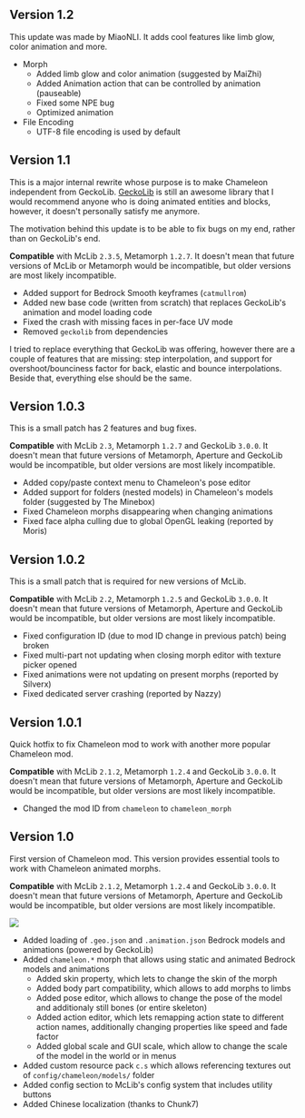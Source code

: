 ## Version 1.2

This update was made by MiaoNLI. It adds cool features like limb glow, color animation and more.

* Morph
    * Added limb glow and color animation (suggested by MaiZhi)
    * Added Animation action that can be controlled by animation (pauseable)
    * Fixed some NPE bug
    * Optimized animation
* File Encoding
    * UTF-8 file encoding is used by default

## Version 1.1

This is a major internal rewrite whose purpose is to make Chameleon independent from GeckoLib. [GeckoLib](https://www.curseforge.com/minecraft/mc-mods/geckolib) is still an awesome library that I would recommend anyone who is doing animated entities and blocks, however, it doesn't personally satisfy me anymore.

The motivation behind this update is to be able to fix bugs on my end, rather than on GeckoLib's end. 

**Compatible** with McLib `2.3.5`, Metamorph `1.2.7`. It doesn't mean that future versions of McLib or Metamorph would be incompatible, but older versions are most likely incompatible.

* Added support for Bedrock Smooth keyframes (`catmullrom`)
* Added new base code (written from scratch) that replaces GeckoLib's animation and model loading code
* Fixed the crash with missing faces in per-face UV mode
* Removed `geckolib` from dependencies

I tried to replace everything that GeckoLib was offering, however there are a couple of features that are missing: step interpolation, and support for overshoot/bounciness factor for back, elastic and bounce interpolations. Beside that, everything else should be the same.

## Version 1.0.3

This is a small patch has 2 features and bug fixes.

**Compatible** with McLib `2.3`, Metamorph `1.2.7` and GeckoLib `3.0.0`. It doesn't mean that future versions of Metamorph, Aperture and GeckoLib would be incompatible, but older versions are most likely incompatible.

* Added copy/paste context menu to Chameleon's pose editor
* Added support for folders (nested models) in Chameleon's models folder (suggested by The Minebox)
* Fixed Chameleon morphs disappearing when changing animations
* Fixed face alpha culling due to global OpenGL leaking (reported by Moris)

## Version 1.0.2

This is a small patch that is required for new versions of McLib.

**Compatible** with McLib `2.2`, Metamorph `1.2.5` and GeckoLib `3.0.0`. It doesn't mean that future versions of Metamorph, Aperture and GeckoLib would be incompatible, but older versions are most likely incompatible.

* Fixed configuration ID (due to mod ID change in previous patch) being broken
* Fixed multi-part not updating when closing morph editor with texture picker opened
* Fixed animations were not updating on present morphs (reported by Silverx)
* Fixed dedicated server crashing (reported by Nazzy)

## Version 1.0.1

Quick hotfix to fix Chameleon mod to work with another more popular Chameleon mod.

**Compatible** with McLib `2.1.2`, Metamorph `1.2.4` and GeckoLib `3.0.0`. It doesn't mean that future versions of Metamorph, Aperture and GeckoLib would be incompatible, but older versions are most likely incompatible.

* Changed the mod ID from `chameleon` to `chameleon_morph`

## Version 1.0

First version of Chameleon mod. This version provides essential tools to work with Chameleon animated morphs.

**Compatible** with McLib `2.1.2`, Metamorph `1.2.4` and GeckoLib `3.0.0`. It doesn't mean that future versions of Metamorph, Aperture and GeckoLib would be incompatible, but older versions are most likely incompatible.

<a href="https://youtu.be/9vKWH2r6wFI"><img src="https://img.youtube.com/vi/9vKWH2r6wFI/0.jpg"></a> 

* Added loading of `.geo.json` and `.animation.json` Bedrock models and animations (powered by GeckoLib)
* Added `chameleon.*` morph that allows using static and animated Bedrock models and animations
	* Added skin property, which lets to change the skin of the morph
	* Added body part compatibility, which allows to add morphs to limbs
	* Added pose editor, which allows to change the pose of the model and additionaly still bones (or entire skeleton)
	* Added action editor, which lets remapping action state to different action names, additionally changing properties like speed and fade factor
	* Added global scale and GUI scale, which allow to change the scale of the model in the world or in menus
* Added custom resource pack `c.s` which allows referencing textures out of `config/chameleon/models/` folder
* Added config section to McLib's config system that includes utility buttons
* Added Chinese localization (thanks to Chunk7)